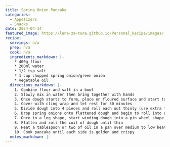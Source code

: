 ```yaml
---
title: Spring Onion Pancake
categories: 
  - Appetizers
  - Snacks
date: 2024-04-14
featured_image: https://luna-za-tuna.github.io/Personal_Recipe/images/
recipe:
  servings: n/a
  prep: n/a
  cook: n/a
  ingredients_markdown: |-
    * 400g flour
    * 200ml water
    * 1/2 tsp salt
    * 1 cup chopped spring onion/green onion
    * vegetable oil
  directions_markdown: |-
    1. Combine flour and salt in a bowl
    2. Slowly mix in water then bring together with hands
    3. Once dough starts to form, place on floured surface and start to kneed until smooth and elastic
    4. Cover with cling wrap and let rest for 30 minutes
    5. Divide dough into 4 pieces and roll each out thinly (use extra flour if needed to keep from sticking)
    6. Drop spring onions onto flattened dough and begin to roll into a log
    7. Once in a log shape, start winding dough into a pin wheel shape
    8. Flatten and roll the coil of dough until thin
    9. Heat a tablespoon or two of oil in a pan over medium to low heat 
    10. Cook pancake until each side is golden and crispy
  notes_markdown: |-
---
```

